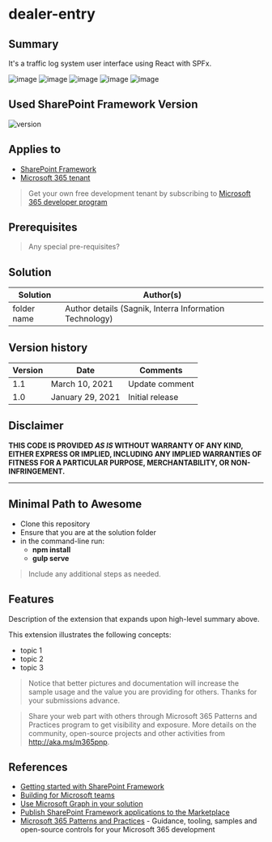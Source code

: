 # dealer-entry

## Summary

It's a traffic log system user interface using React with SPFx.

![image](https://github.com/Sagnik-code-coder/TrafficLog_System/assets/88948046/25720e26-181f-4212-8272-f023549712fd)
![image](https://github.com/Sagnik-code-coder/TrafficLog_System/assets/88948046/5f43c3cc-7b5b-4855-8d6d-58395fee9bd7)
![image](https://github.com/Sagnik-code-coder/TrafficLog_System/assets/88948046/da598a2a-b4ea-44db-b94f-53819463c53d)
![image](https://github.com/Sagnik-code-coder/TrafficLog_System/assets/88948046/54dab1ad-0adf-40a9-b3b4-402b8a1ed9c2)
![image](https://github.com/Sagnik-code-coder/TrafficLog_System/assets/88948046/fe7b4fd1-d2fc-496c-9585-e61446c97a34)





## Used SharePoint Framework Version

![version](https://img.shields.io/badge/version-1.18.2-green.svg)

## Applies to

- [SharePoint Framework](https://aka.ms/spfx)
- [Microsoft 365 tenant](https://docs.microsoft.com/en-us/sharepoint/dev/spfx/set-up-your-developer-tenant)

> Get your own free development tenant by subscribing to [Microsoft 365 developer program](http://aka.ms/o365devprogram)

## Prerequisites

> Any special pre-requisites?

## Solution

| Solution    | Author(s)                                               |
| ----------- | ------------------------------------------------------- |
| folder name | Author details (Sagnik, Interra Information Technology) |

## Version history

| Version | Date             | Comments        |
| ------- | ---------------- | --------------- |
| 1.1     | March 10, 2021   | Update comment  |
| 1.0     | January 29, 2021 | Initial release |

## Disclaimer

**THIS CODE IS PROVIDED _AS IS_ WITHOUT WARRANTY OF ANY KIND, EITHER EXPRESS OR IMPLIED, INCLUDING ANY IMPLIED WARRANTIES OF FITNESS FOR A PARTICULAR PURPOSE, MERCHANTABILITY, OR NON-INFRINGEMENT.**

---

## Minimal Path to Awesome

- Clone this repository
- Ensure that you are at the solution folder
- in the command-line run:
  - **npm install**
  - **gulp serve**

> Include any additional steps as needed.

## Features

Description of the extension that expands upon high-level summary above.

This extension illustrates the following concepts:

- topic 1
- topic 2
- topic 3

> Notice that better pictures and documentation will increase the sample usage and the value you are providing for others. Thanks for your submissions advance.

> Share your web part with others through Microsoft 365 Patterns and Practices program to get visibility and exposure. More details on the community, open-source projects and other activities from http://aka.ms/m365pnp.

## References

- [Getting started with SharePoint Framework](https://docs.microsoft.com/en-us/sharepoint/dev/spfx/set-up-your-developer-tenant)
- [Building for Microsoft teams](https://docs.microsoft.com/en-us/sharepoint/dev/spfx/build-for-teams-overview)
- [Use Microsoft Graph in your solution](https://docs.microsoft.com/en-us/sharepoint/dev/spfx/web-parts/get-started/using-microsoft-graph-apis)
- [Publish SharePoint Framework applications to the Marketplace](https://docs.microsoft.com/en-us/sharepoint/dev/spfx/publish-to-marketplace-overview)
- [Microsoft 365 Patterns and Practices](https://aka.ms/m365pnp) - Guidance, tooling, samples and open-source controls for your Microsoft 365 development
